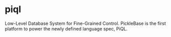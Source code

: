 # piql
Low-Level Database System for Fine-Grained Control. PickleBase is the first platform to power the newly defined language spec, PiQL.
